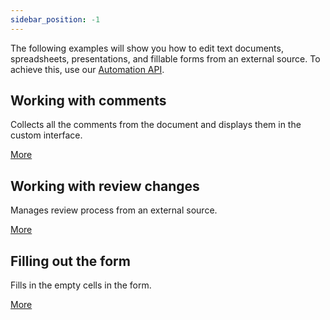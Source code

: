```yaml
---
sidebar_position: -1
---
```


The following examples will show you how to edit text documents, spreadsheets, presentations, and fillable forms from an external source. To achieve this, use our [Automation API](../../usage-api/automation-api.md).

## Working with comments

Collects all the comments from the document and displays them in the custom interface.

[More](working-with-comments.md)

## Working with review changes

Manages review process from an external source.

[More](working-with-review-changes.md)

## Filling out the form

Fills in the empty cells in the form.

[More](Filling%20out%20the%20form.md)
